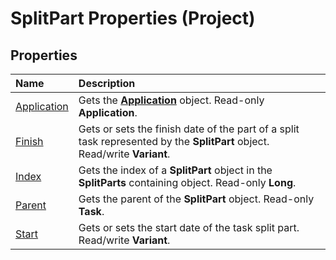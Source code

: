 
# SplitPart Properties (Project)

## Properties



|**Name**|**Description**|
|:-----|:-----|
|[Application](7b8a8d99-15eb-8be0-6e27-8293d0dfb9fe.md)|Gets the  **[Application](8eb91712-7784-a102-38c0-19bb056c27e9.md)** object. Read-only **Application**.|
|[Finish](deabe924-95f8-5763-6f8a-e1c913784543.md)|Gets or sets the finish date of the part of a split task represented by the  **SplitPart** object. Read/write **Variant**.|
|[Index](9e317531-6f4f-4053-c628-4b5e8a19d840.md)|Gets the index of a  **SplitPart** object in the **SplitParts** containing object. Read-only **Long**.|
|[Parent](30e914cb-fa82-86b8-ffea-ff8a980765f2.md)|Gets the parent of the  **SplitPart** object. Read-only **Task**.|
|[Start](7871b157-de76-db1a-b3e9-577669a8dd6d.md)|Gets or sets the start date of the task split part. Read/write  **Variant**.|
